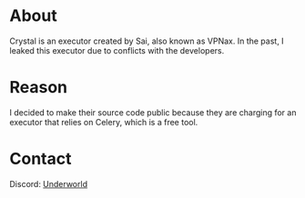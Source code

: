 # About

Crystal is an executor created by Sai, also known as VPNax. In the past, I leaked this executor due to conflicts with the developers.

# Reason

I decided to make their source code public because they are charging for an executor that relies on Celery, which is a free tool.

# Contact
Discord: [Underworld](https://killsec.lol/discord)
